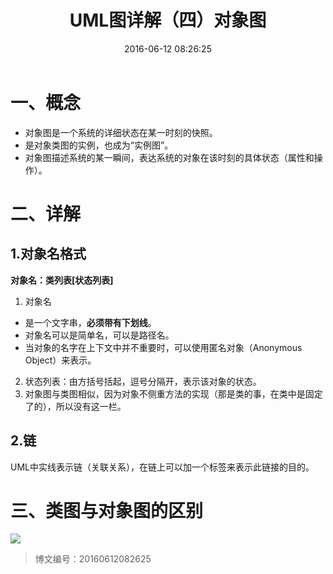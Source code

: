 ﻿---
title: UML图详解（四）对象图
date: 2016-06-12 08:26:25
categories:
	- UML建模
tags:
	- UML
	- 对象图
---

# 一、概念

* 对象图是一个系统的详细状态在某一时刻的快照。
* 是对象类图的实例，也成为“实例图”。
* 对象图描述系统的某一瞬间，表达系统的对象在该时刻的具体状态（属性和操作）。

# 二、详解

## 1.对象名格式

**对象名：类列表\[状态列表\]**

1. 对象名
* 是一个文字串，**必须带有下划线**。
* 对象名可以是简单名，可以是路径名。
* 当对象的名字在上下文中并不重要时，可以使用匿名对象（Anonymous Object）来表示。
2. 状态列表：由方括号括起，逗号分隔开，表示该对象的状态。
3. 对象图与类图相似，因为对象不侧重方法的实现（那是类的事，在类中是固定了的），所以没有这一栏。

## 2.链

UML中实线表示链（关联关系），在链上可以加一个标签来表示此链接的目的。

# 三、类图与对象图的区别

![](http://img.blog.csdn.net/20160617161351194?watermark/2/text/aHR0cDovL2Jsb2cuY3Nkbi5uZXQv/font/5a6L5L2T/fontsize/400/fill/I0JBQkFCMA==/dissolve/70/gravity/Center)

>博文编号：20160612082625
